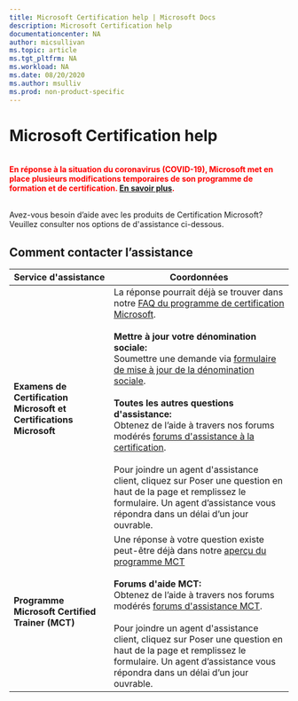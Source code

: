 ```yaml
---
title: Microsoft Certification help | Microsoft Docs
description: Microsoft Certification help
documentationcenter: NA
author: micsullivan
ms.topic: article
ms.tgt_pltfrm: NA
ms.workload: NA
ms.date: 08/20/2020
ms.author: msulliv
ms.prod: non-product-specific
---
```

# Microsoft Certification help

<div style='color: red;'><strong><font color="red"><br/>En réponse à la situation du coronavirus (COVID-19), Microsoft met en place plusieurs modifications temporaires de son programme de formation et de certification. <a href='/learn/certifications/posts/an-important-update-on-microsoft-training-and-certification'>En savoir plus</a>.</font></strong><br/><br/></div>

Avez-vous besoin d’aide avec les produits de Certification Microsoft? Veuillez consulter nos options de d'assistance ci-dessous.

## Comment contacter l’assistance

| Service d'assistance| Coordonnées |
| ------------- | --- |
| **Examens de Certification Microsoft et Certifications Microsoft** | La réponse pourrait déjà se trouver dans notre [FAQ du programme de certification Microsoft](/learn/certifications/microsoft-certification-program-faqs). <br/><br/> **Mettre à jour votre dénomination sociale:** <br/>Soumettre une demande via [formulaire de mise à jour de la dénomination sociale](https://aka.ms/MSCertificationLegalNamechange).<br/><br/> **Toutes les autres questions d'assistance:** <br/>Obtenez de l’aide à travers nos forums modérés [forums d'assistance à la certification](https://aka.ms/MCPForum).<br/><br/> Pour joindre un agent d'assistance client, cliquez sur Poser une question en haut de la page et remplissez le formulaire.  Un agent d’assistance vous répondra dans un délai d’un jour ouvrable. |
| **Programme Microsoft Certified Trainer (MCT)** | Une réponse à votre question existe peut-être déjà dans notre [aperçu du programme MCT](/learn/certifications/mct-certification)<br/><br/> **Forums d'aide MCT:** <br/> Obtenez de l’aide à travers nos forums modérés [forums d'assistance MCT](https://aka.ms/MCTForum).<br/><br/> Pour joindre un agent d'assistance client, cliquez sur Poser une question en haut de la page et remplissez le formulaire.  Un agent d’assistance vous répondra dans un délai d’un jour ouvrable. |
